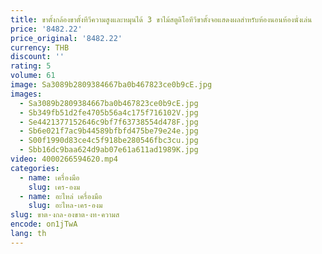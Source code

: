 ```yaml
---
title: ขาตั้งกล้องขาตั้งทีวีความสูงและหมุนได้ 3 ขาไม้สตูดิโอทีวีขาตั้งจอแสดงผลสําหรับห้องนอนห้องนั่งเล่น
price: '8482.22'
price_original: '8482.22'
currency: THB
discount: ''
rating: 5
volume: 61
image: Sa3089b2809384667ba0b467823ce0b9cE.jpg
images:
  - Sa3089b2809384667ba0b467823ce0b9cE.jpg
  - Sb349fb51d2fe4705b56a4c175f716102V.jpg
  - Se4421377152646c9bf7f63738554d478F.jpg
  - Sb6e021f7ac9b44589bfbfd475be79e24e.jpg
  - S00f1990d83ce4c5f918be280546fbc3cu.jpg
  - Sbb16dc9baa624d9ab07e61a611ad1989K.jpg
video: 4000266594620.mp4
categories:
  - name: เครื่องมือ
    slug: เคร-องม
  - name: อะไหล่ เครื่องมือ
    slug: อะไหล-เคร-องม
slug: ขาต-งกล-องขาต-งท-ความส
encode: on1jTwA
lang: th
---
```

  